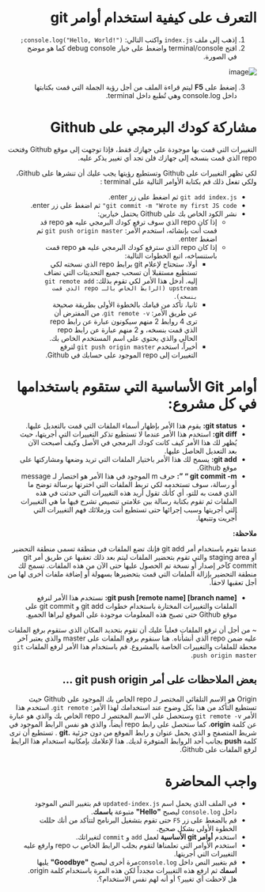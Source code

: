 <div dir="rtl">

# التعرف على كيفية استخدام أوامر git

1. إذهب إلى ملف `index.js` واكتب التالي: `console.log("Hello, World!");`
2. افتح terminal/console واضغط على خيار debug console كما هو موضح في الصورة.

![image](https://user-images.githubusercontent.com/47659847/83018829-9495b380-a02e-11ea-9979-4d9b3735af61.png)

3. إضغط على **F5** ليتم قراءة الملف من أجل رؤية الجملة التي قمت بكتابتها داخل console.log وهي تُطبع داخل terminal.

# مشاركة كودك البرمجي على Github
التغييرات التي قمت بها موجودة على جهازك فقط، فإذا توجهت إلى موقع Github وفتحت repo الذي قمت بنسخه إلى جهازك فلن تجد أي تغيير يذكر عليه.

لكي تظهر التغييرات على Github وتستطيع رؤيتها يجب عليك أن تنشرها على Github، ولكي تفعل ذلك قم بكتابة الأوامر التالية على terminal :
- `git add index.js` ثم اضغط على زر enter.
- `git commit -m "Wrote my first JS code"` ثم اضغط على زر enter.
- نشر الكود الخاص بك على Github يحتمل خيارين:
  - إذا كان repo الذي سوف ترفع كودك البرمجي عليه هو repo قد قمت أنت بإنشائه، استخدم الأمر: `git push origin master`  ثم اضغط enter.
  - إذا كان repo الذي سترفع  كودك البرمجي  عليه هو repo قمت باستنساخه، اتبع الخطوات التالية:
    - أولا، ستحتاج لإعلام git برابط repo الذي نسخته لكي تستطيع مستقبلا أن تسحب جميع التحديثات التي تضاف إليه. أدخل هذا الأمر لكي تقوم بذلك: `git remote add upstream (الرابط الخاص بالـ repo الذي قمت بنسخه)`.
    - ثانيا، تأكد من قيامك بالخطوة الأولى بطريقة صحيحة عن طريق الأمر: `git remote -v`. من المفترض أن ترى 4 روابط 2 منهم سيكونون عبارة عن رابط repo الذي قمت بنسخه، و 2 منهم عبارة عن رابط repo الحالي والذي يحتوي على اسم المستخدم الخاص بك.
    - أخيراً، استخدم `git push origin master` لترفع التغييرات إلى repo الموجود على حسابك في Github.

# أوامر Git الأساسية التي ستقوم باستخدامها في كل مشروع:
- **git status:** يقوم هذا الأمر بإظهار أسماء الملفات التي قمت بالتعديل عليها.
- **git diff:** استخدم هذا الأمر عندما لا تستطيع تذكر التغييرات التي أجريتها، حيث يُظهر لك هذا الأمر كيف كانت كودك البرمجي  في الأصل وكيف أصبحت الآن بعد التعديل الحاصل عليها.
- **git add:** يسمح لك هذا الأمر باختيار الملفات التي تريد وضعها ومشاركتها على موقع Github.
- **git commit -m “ ”:** حرف m الموجود في هذا الأمر هو اختصار لـ message أو رسالة، سوف تستخدمه لكي تربط الملفات التي اخترتها برسالة توضح ما الذي قمت به للتو، أي كأنك تقول أريد هذه التغييرات التي حدثت في هذه الملفات ثم تقوم بكتابة رسالة بين علامتي تنصيص تشرح فيها ما هي التغييرات التي أجريتها وسبب إجرائها حتى تستطيع أنت وزملائك فهم التغييرات التي أُجريت وتتبعها.

**ملاحظة:**

عندما تقوم باستخدام أمر git add فإنك تضع الملفات في منطقة تسمى منطقة التحضير أو staging area والتي تقوم بتحضير الملفات ليتم بعد ذلك تعقبها عن طريق أمر git commit كآخر إصدار أو نسخة تم الحصول عليها حتى الآن من هذه الملفات. تسمح لك منطقة التحضير بإزالة الملفات التي قمت بتحضيرها بسهولة أو إضافة ملفات أخرى لها من أجل تعقبها لاحقاً.

- **git push [remote name] [branch name]:** نستخدم هذا الأمر لنرفع الملفات والتغييرات المختارة باستخدام خطوات git add و git commit على موقع Github حتى تصبح هذه المعلومات موجودة على الموقع ليراها الجميع.


~ من أجل أن ترفع الملفات فعلياً عليك أن تقوم بتحديد المكان الذي ستقوم برفع الملفات عليه ضمن repo الذي أنشأناه. هنا سنقوم برفع الملفات على master والذي يعتبر آخر محطة للملفات والتغييرات الخاصة بالمشروع.
قم باستخدام هذا الأمر لرفع الملفات  `git push origin master`.


##  بعض الملاحظات على أمر git push origin ...
Origin هو الاسم التلقائي المختصر لـ repo الخاص بك الموجود على Github حيث تستطيع التأكد من هذا بكل وضوح عند استخدامك لهذا الأمر: `git remote`.
استخدم هذا الأمر `git remote -v` وستحصل على الاسم المختصر لـ repo الخاص بك والذي هو عبارة عن كلمة **origin**، كما ستحصل على رابط repo أيضاً، والذي هو نفس الرابط الموجود في شريط المتصفح و الذي يحمل عنوان و رابط الموقع من دون جزئية **.git** .
تستطيع أن ترى كلمة **push** بجانب أحد الروابط المتوفرة لديك. هذا لإعلامك بإمكانية استخدام هذا الرابط لرفع الملفات على Github.


# واجب المحاضرة
- في الملف الذي يحمل اسم `updated-index.js` قم بتغيير النص الموجود داخل `console.log` ليصبح **"Hello"** متبوعة **باسمك**.
- قم بالضغط على زر `F5` حتى تقوم بتشغيل البرنامج لتتأكد من أنك حللت الخطوة الأولى بشكل صحيح.
-  استخدم **أوامر git الأساسية** لعمل `add` و `commit` لتغيراتك.
- استخدم الأوامر التي تعلمناها لتقوم بجلب الرابط الخاص ب repo وارفع عليه التغييرات التي أجريتها.
- قم بتغيير النص داخل `console.log`مرة أخرى ليصبح **"Goodbye"** يليها **اسمك** ثم ارفع هذه التغييرات مجدداً لكن هذه المرة باستخدام كلمة origin. هل لاحظت أي تغيير؟ أو أنه لهم نفس الاستخدام؟.
</div>
